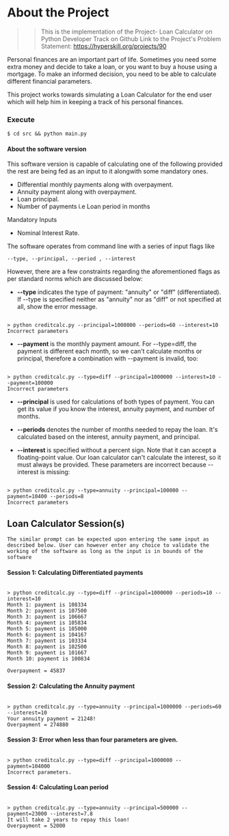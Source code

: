 # About the Project
> > This is the implementation of the Project- Loan Calculator on Python Developer Track on Github
    Link to the Project's Problem Statement: https://hyperskill.org/projects/90

Personal finances are an important part of life. Sometimes you need some extra money and decide to take a loan, or you want to buy a house using a mortgage. To make an informed decision, you need to be able to calculate different financial parameters.

This project works towards simulating a Loan Calculator for the end user which will help him in keeping a track of his personal finances. 
### Execute
```$ cd src && python main.py ```

#### About the software version
This software version is capable of calculating one of the following provided the rest are being fed as an input to it alongwith some mandatory ones.
* Differential monthly payments along with overpayment.
* Annuity payment along with overpayment.  
* Loan principal.
* Number of payments i.e Loan period in months

Mandatory Inputs
* Nominal Interest Rate.

The software operates from command line with a series of input flags like
```buildoutcfg
--type, --principal, --period , --interest
```

However, there are a few constraints regarding the aforementioned flags as per standard norms which are discussed below:
* <strong>--type </strong> indicates the type of payment: "annuity" or "diff" (differentiated). If --type is specified neither as "annuity" nor as "diff" or not specified at all, show the error message.
<pre><code class="language-no-highlight">
> python creditcalc.py --principal=1000000 --periods=60 --interest=10
Incorrect parameters
</code></pre>

* <strong>--payment </strong> is the monthly payment amount. For --type=diff, the payment is different each month, so we can't calculate months or principal, therefore a combination with --payment is invalid, too:
<pre><code class="language-no-highlight">
> python creditcalc.py --type=diff --principal=1000000 --interest=10 --payment=100000
Incorrect parameters
</code></pre>

* <strong>--principal </strong>  is used for calculations of both types of payment. You can get its value if you know the interest, annuity payment, and number of months.

* <strong>--periods </strong> denotes the number of months needed to repay the loan. It's calculated based on the interest, annuity payment, and principal.

* <strong>--interest </strong> is specified without a percent sign. Note that it can accept a floating-point value. Our loan calculator can't calculate the interest, so it must always be provided. These parameters are incorrect because --interest is missing:
<pre><code class="language-no-highlight">
> python creditcalc.py --type=annuity --principal=100000 --payment=10400 --periods=8
Incorrect parameters
</code></pre>

## Loan Calculator Session(s)
```The similar prompt can be expected upon entering the same input as described below. User can however enter any choice to validate the working of the software as long as the input is in bounds of the software```

#### Session 1: Calculating Differentiated payments

<pre><code class="language-no-highlight">
> python creditcalc.py --type=diff --principal=1000000 --periods=10 --interest=10
Month 1: payment is 108334
Month 2: payment is 107500
Month 3: payment is 106667
Month 4: payment is 105834
Month 5: payment is 105000
Month 6: payment is 104167
Month 7: payment is 103334
Month 8: payment is 102500
Month 9: payment is 101667
Month 10: payment is 100834

Overpayment = 45837
</code></pre>

#### Session 2: Calculating the Annuity payment

<pre><code class="language-no-highlight">
> python creditcalc.py --type=annuity --principal=1000000 --periods=60 --interest=10
Your annuity payment = 21248!
Overpayment = 274880
</code></pre>

#### Session 3: Error when less than four parameters are given.
<pre><code class="language-no-highlight">
> python creditcalc.py --type=diff --principal=1000000 --payment=104000
Incorrect parameters.
</code></pre>


#### Session 4: Calculating Loan period
<pre><code class="language-no-highlight">
> python creditcalc.py --type=annuity --principal=500000 --payment=23000 --interest=7.8
It will take 2 years to repay this loan!
Overpayment = 52000
</code></pre>
